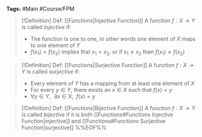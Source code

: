 **Tags:** #Main #Course/FPM 

> [!Definition] Def: [[Functions|Injective Function]]
> A function $f: X\to Y$ is called *injective* if:
> - The function is one to one, in other words one element of $X$ maps to one element of $Y$
> - $f(x_{1}) = f(x_{2})$ implies that $x_{1}=x_{2}$, or if $x_{1}\ne x_{2}$ then $f(x_{1}) \ne f(x_{2})$

> [!Definition] Def: [[Functions|Surjective Function]]
> A function $f: X\to Y$ is called *surjective* if:
> - Every element of $Y$ has a mapping from at least one element of $X$
> - For every $y\in Y$, there exists an $x\in X$ such that $f(x) = y$
> - $\forall y\in Y, \enspace \exists x\in X,\enspace f(x) = y$

> [!Definition] Def: [[Functions|Bijective Function]]
> A function $f: X\to Y$ is called *bijective* if it is both [[Functions#Functions Injective Function|injective]] and [[Functions#Functions Surjective Function|surjective]]
%%EOF%%